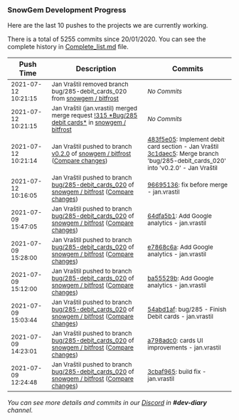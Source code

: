 
### SnowGem Development Progress

Here are the last 10 pushes to the projects we are currently working.

There is a total of 5255 commits since 20/01/2020. You can see the complete history in
 [Complete_list.md](Complete_list.md) file.

| Push Time | Description | Commits |
| --- | --- | --- |
| <sub>2021-07-12 10:21:15</sub> | <sub>Jan Vraštil removed branch bug/285-debit_cards_020 from [snowgem / bitfrost](https://gitlab.com/snowgem/bitfrost)</sub> | <sub>_No Commits_</sub> |
| <sub>2021-07-12 10:21:15</sub> | <sub>Jan Vraštil (jan.vrastil) merged merge request [\!315 \*Bug/285 debit cards\*](https://gitlab.com/snowgem/bitfrost/-/merge_requests/315) in [snowgem / bitfrost](https://gitlab.com/snowgem/bitfrost)</sub> | <sub>_No Commits_</sub> |
| <sub>2021-07-12 10:21:14</sub> | <sub>Jan Vraštil pushed to branch [v0\.2\.0](https://gitlab.com/snowgem/bitfrost/commits/v0.2.0) of [snowgem / bitfrost](https://gitlab.com/snowgem/bitfrost) ([Compare changes](https://gitlab.com/snowgem/bitfrost/compare/d9e9df4eb3c223511c54879798bce70cee944f1c...3c1daec5e5032a16d93009a7b027c3c07ed09256))</sub> | <sub>[483f5e05](https://gitlab.com/snowgem/bitfrost/-/commit/483f5e0585a938169203e9c2534dd304940eb10b): Implement debit card section - Jan Vraštil<br>[3c1daec5](https://gitlab.com/snowgem/bitfrost/-/commit/3c1daec5e5032a16d93009a7b027c3c07ed09256): Merge branch 'bug/285-debit_cards_020' into 'v0.2.0' - Jan Vraštil</sub> |
| <sub>2021-07-12 10:16:05</sub> | <sub>Jan Vraštil pushed to branch [bug/285\-debit\_cards\_020](https://gitlab.com/snowgem/bitfrost/commits/bug/285-debit_cards_020) of [snowgem / bitfrost](https://gitlab.com/snowgem/bitfrost) ([Compare changes](https://gitlab.com/snowgem/bitfrost/compare/64dfa5b15257f3802d8bb0d248d8508a416462b0...9669513604b20e0fa83142fa2ef172079232d3de))</sub> | <sub>[96695136](https://gitlab.com/snowgem/bitfrost/-/commit/9669513604b20e0fa83142fa2ef172079232d3de): fix before merge - jan.vrastil</sub> |
| <sub>2021-07-09 15:47:05</sub> | <sub>Jan Vraštil pushed to branch [bug/285\-debit\_cards\_020](https://gitlab.com/snowgem/bitfrost/commits/bug/285-debit_cards_020) of [snowgem / bitfrost](https://gitlab.com/snowgem/bitfrost) ([Compare changes](https://gitlab.com/snowgem/bitfrost/compare/e7868c6a4da0034d0c2aacf8579328655ac22473...64dfa5b15257f3802d8bb0d248d8508a416462b0))</sub> | <sub>[64dfa5b1](https://gitlab.com/snowgem/bitfrost/-/commit/64dfa5b15257f3802d8bb0d248d8508a416462b0): Add Google analytics - jan.vrastil</sub> |
| <sub>2021-07-09 15:28:00</sub> | <sub>Jan Vraštil pushed to branch [bug/285\-debit\_cards\_020](https://gitlab.com/snowgem/bitfrost/commits/bug/285-debit_cards_020) of [snowgem / bitfrost](https://gitlab.com/snowgem/bitfrost) ([Compare changes](https://gitlab.com/snowgem/bitfrost/compare/ba55529bab0266208a0cd2493147f91bac951c38...e7868c6a4da0034d0c2aacf8579328655ac22473))</sub> | <sub>[e7868c6a](https://gitlab.com/snowgem/bitfrost/-/commit/e7868c6a4da0034d0c2aacf8579328655ac22473): Add Google analytics - jan.vrastil</sub> |
| <sub>2021-07-09 15:12:00</sub> | <sub>Jan Vraštil pushed to branch [bug/285\-debit\_cards\_020](https://gitlab.com/snowgem/bitfrost/commits/bug/285-debit_cards_020) of [snowgem / bitfrost](https://gitlab.com/snowgem/bitfrost) ([Compare changes](https://gitlab.com/snowgem/bitfrost/compare/54abd1afc0a874cfecd7e82c06588c97b007b35e...ba55529bab0266208a0cd2493147f91bac951c38))</sub> | <sub>[ba55529b](https://gitlab.com/snowgem/bitfrost/-/commit/ba55529bab0266208a0cd2493147f91bac951c38): Add Google analytics - jan.vrastil</sub> |
| <sub>2021-07-09 15:03:44</sub> | <sub>Jan Vraštil pushed to branch [bug/285\-debit\_cards\_020](https://gitlab.com/snowgem/bitfrost/commits/bug/285-debit_cards_020) of [snowgem / bitfrost](https://gitlab.com/snowgem/bitfrost) ([Compare changes](https://gitlab.com/snowgem/bitfrost/compare/a798adc00c02d9919f069eb15c9af5fe341e57c4...54abd1afc0a874cfecd7e82c06588c97b007b35e))</sub> | <sub>[54abd1af](https://gitlab.com/snowgem/bitfrost/-/commit/54abd1afc0a874cfecd7e82c06588c97b007b35e): bug/285 - Finish Debit cards - jan.vrastil</sub> |
| <sub>2021-07-09 14:23:01</sub> | <sub>Jan Vraštil pushed to branch [bug/285\-debit\_cards\_020](https://gitlab.com/snowgem/bitfrost/commits/bug/285-debit_cards_020) of [snowgem / bitfrost](https://gitlab.com/snowgem/bitfrost) ([Compare changes](https://gitlab.com/snowgem/bitfrost/compare/3cbaf9659f467678af5c1ccea708216b5091d471...a798adc00c02d9919f069eb15c9af5fe341e57c4))</sub> | <sub>[a798adc0](https://gitlab.com/snowgem/bitfrost/-/commit/a798adc00c02d9919f069eb15c9af5fe341e57c4): cards UI improvements - jan.vrastil</sub> |
| <sub>2021-07-09 12:24:48</sub> | <sub>Jan Vraštil pushed to branch [bug/285\-debit\_cards\_020](https://gitlab.com/snowgem/bitfrost/commits/bug/285-debit_cards_020) of [snowgem / bitfrost](https://gitlab.com/snowgem/bitfrost) ([Compare changes](https://gitlab.com/snowgem/bitfrost/compare/2f9dd7e707b61862c5c29046959b863442831cca...3cbaf9659f467678af5c1ccea708216b5091d471))</sub> | <sub>[3cbaf965](https://gitlab.com/snowgem/bitfrost/-/commit/3cbaf9659f467678af5c1ccea708216b5091d471): build fix - jan.vrastil</sub> |

_You can see more details and commits in our [Discord](https://discord.gg/zumGnbg) in **#dev-diary** channel._
